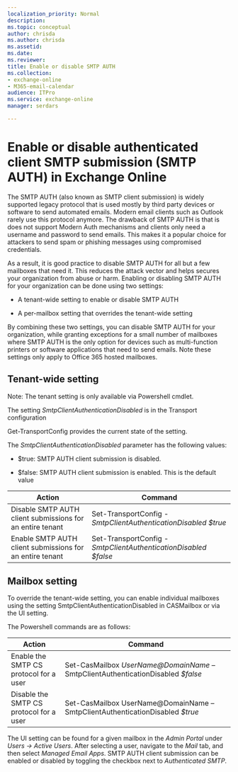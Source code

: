 ```yaml
---
localization_priority: Normal
description:
ms.topic: conceptual
author: chrisda
ms.author: chrisda
ms.assetid:
ms.date:
ms.reviewer:
title: Enable or disable SMTP AUTH
ms.collection:
- exchange-online
- M365-email-calendar
audience: ITPro
ms.service: exchange-online
manager: serdars

---
```


# Enable or disable authenticated client SMTP submission (SMTP AUTH) in Exchange Online

The SMTP AUTH (also known as SMTP client submission) is widely supported legacy protocol that is used mostly by third party devices or software to send automated emails. Modern email clients such as Outlook rarely use this protocol anymore. The drawback of SMTP AUTH is that is does not support Modern Auth mechanisms and clients only need a username and password to send emails. This makes it a popular choice for attackers to send spam or phishing messages using compromised credentials.

As a result, it is good practice to disable SMTP AUTH for all but a few mailboxes that need it. This reduces the attack vector and helps secures your organization from abuse or harm. Enabling or disabling SMTP AUTH for your organization can be done using two settings:

- A tenant-wide setting to enable or disable SMTP AUTH

- A per-mailbox setting that overrides the tenant-wide setting

By combining these two settings, you can disable SMTP AUTH for your organization, while granting exceptions for a small number of mailboxes where SMTP AUTH is the only option for devices such as multi-function printers or software applications that need to send emails. Note these settings only apply to Office 365 hosted mailboxes.

## Tenant-wide setting

Note: The tenant setting is only available via Powershell cmdlet.

The setting *SmtpClientAuthenticationDisabled* is in the Transport configuration

Get-TransportConfig provides the current state of the setting.

The *SmtpClientAuthenticationDisabled* parameter has the following values:

- $true: SMTP AUTH client submission is disabled.

- $false: SMTP AUTH client submission is enabled. This is the default value

| **Action**                                                | **Command**                                                    |
| --------------------------------------------------------- | -------------------------------------------------------------- |
| Disable SMTP AUTH client submissions for an entire tenant | Set-TransportConfig -*SmtpClientAuthenticationDisabled $true*  |
| Enable SMTP AUTH client submissions for an entire tenant  | Set-TransportConfig -*SmtpClientAuthenticationDisabled $false* |

## Mailbox setting

To override the tenant-wide setting, you can enable individual mailboxes using the setting SmtpClientAuthenticationDisabled in CASMailbox or via the UI setting.

The Powershell commands are as follows:

| **Action**                              | **Command**                                                                     |
| --------------------------------------- | ------------------------------------------------------------------------------- |
| Enable the SMTP CS protocol for a user  | Set-CasMailbox *UserName@DomainName* –SmtpClientAuthenticationDisabled *$false* |
| Disable the SMTP CS protocol for a user | Set-CasMailbox UserName@DomainName –SmtpClientAuthenticationDisabled *$true*    |

The UI setting can be found for a given mailbox in the *Admin Portal* under *Users -\> Active Users*. After selecting a user, navigate to the *Mail* tab, and then select *Managed Email Apps*. SMTP AUTH client submission can be enabled or disabled by toggling the checkbox next to *Authenticated SMTP*.
